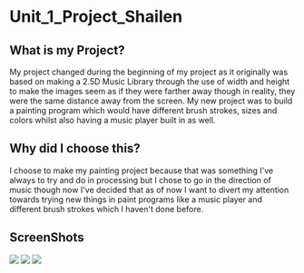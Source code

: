 # Unit_1_Project_Shailen
<h2> What is my Project?</h2>

<p2>My project changed during the beginning of my project as it originally was based on making a 2.5D Music Library through the use of width and height to make the images seem as if they were farther away though in reality, they were the same distance away from the screen. My new project was to build a painting program which would have different brush strokes, sizes and colors whilst also having a music player built in as well.</p2>

<h2> Why did I choose this? </h2>
<p2> I choose to make my painting project because that was something I've always to try and do in processing but I chose to go in the direction of music though now I've decided that as of now I want to divert my attention towards trying new things in paint programs like a music player and different brush strokes which I haven't done before.
<h2> ScreenShots</h2>
<img src = "http://i.imgur.com/6fD9wTW.png">
<img src = "http://i.imgur.com/g6mEtv5.png">
<img src = "http://i.imgur.com/9vvsM6S.png">
